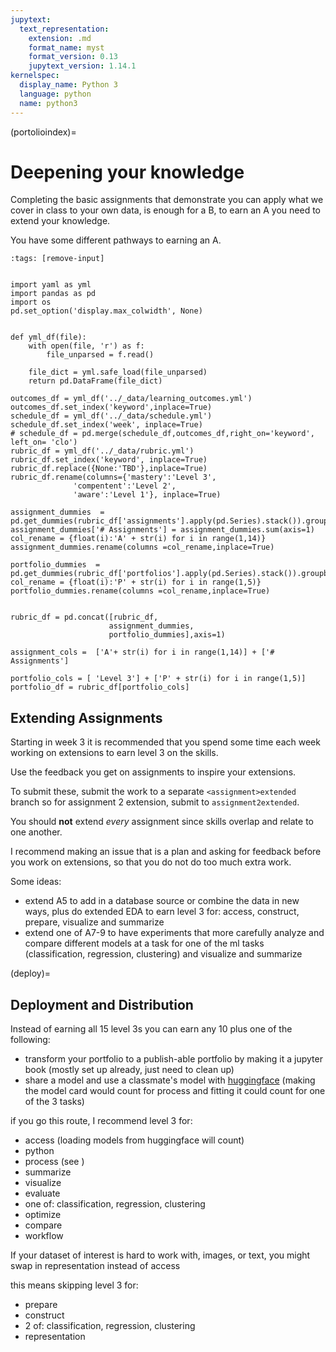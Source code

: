 ```yaml
---
jupytext:
  text_representation:
    extension: .md
    format_name: myst
    format_version: 0.13
    jupytext_version: 1.14.1
kernelspec:
  display_name: Python 3
  language: python
  name: python3
---
```


(portolioindex)=
# Deepening your knowledge

Completing the basic assignments that demonstrate you can apply what we cover in class to your own data, is enough for a B, to earn an A you need to extend your knowledge. 

You have some different pathways to earning an A.  

```{code-cell} ipython3
:tags: [remove-input]


import yaml as yml
import pandas as pd
import os
pd.set_option('display.max_colwidth', None)


def yml_df(file):
    with open(file, 'r') as f:
        file_unparsed = f.read()

    file_dict = yml.safe_load(file_unparsed)
    return pd.DataFrame(file_dict)

outcomes_df = yml_df('../_data/learning_outcomes.yml')
outcomes_df.set_index('keyword',inplace=True)
schedule_df = yml_df('../_data/schedule.yml')
schedule_df.set_index('week', inplace=True)
# schedule_df = pd.merge(schedule_df,outcomes_df,right_on='keyword',  left_on= 'clo')
rubric_df = yml_df('../_data/rubric.yml')
rubric_df.set_index('keyword', inplace=True)
rubric_df.replace({None:'TBD'},inplace=True)
rubric_df.rename(columns={'mastery':'Level 3',
              'compentent':'Level 2',
              'aware':'Level 1'}, inplace=True)

assignment_dummies  = pd.get_dummies(rubric_df['assignments'].apply(pd.Series).stack()).groupby(level=0).sum()
assignment_dummies['# Assignments'] = assignment_dummies.sum(axis=1)
col_rename = {float(i):'A' + str(i) for i in range(1,14)}
assignment_dummies.rename(columns =col_rename,inplace=True)

portfolio_dummies  = pd.get_dummies(rubric_df['portfolios'].apply(pd.Series).stack()).groupby(level=0).sum()
col_rename = {float(i):'P' + str(i) for i in range(1,5)}
portfolio_dummies.rename(columns =col_rename,inplace=True)


rubric_df = pd.concat([rubric_df,
                      assignment_dummies,
                      portfolio_dummies],axis=1)

assignment_cols =  ['A'+ str(i) for i in range(1,14)] + ['# Assignments']

portfolio_cols = [ 'Level 3'] + ['P' + str(i) for i in range(1,5)]
portfolio_df = rubric_df[portfolio_cols]
```

## Extending Assignments


Starting in week 3 it is recommended that you spend some time each week working on extensions to earn level 3 on the skills.

Use the feedback you get on assignments to inspire your extensions.

To submit these, submit the work to a separate `<assignment>extended` branch so for assignment 2 extension, submit to `assignment2extended`.

You should **not** extend *every* assignment since skills overlap and relate to one another. 

I recommend making an issue that is a plan and asking for feedback before you work on extensions, so that you do not do too much extra work. 

Some ideas:
- extend A5 to add in a database source or combine the data in new ways, plus do extended EDA to earn level 3 for: access, construct, prepare, visualize and summarize
- extend one of A7-9 to have experiments that more carefully analyze and compare different models at a task for one of the ml tasks (classification, regression, clustering) and visualize and summarize

(deploy)=
## Deployment and Distribution


Instead of earning all 15 level 3s you can earn any 10 plus one of the following: 
- transform your portfolio to a publish-able portfolio by making it a jupyter book (mostly set up already, just need to clean up)
- share a model and use a classmate's model with [huggingface](https://huggingface.co/CSC310-fall24) (making the model card would count for process and fitting it could count for one of the 3 tasks)

if you go this route, I recommend level 3 for: 
- access (loading models from huggingface will count)
- python 
- process (see [](process.md))
- summarize
- visualize
- evaluate
- one of: classification, regression, clustering
- optimize
- compare
- workflow

If your dataset of interest is hard to work with, images, or text, you might swap in 
representation instead of access

this means skipping level 3 for:
- prepare
- construct
- 2 of:  classification, regression, clustering
- representation